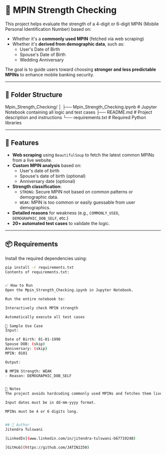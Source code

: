 # 🔐 MPIN Strength Checking

This project helps evaluate the strength of a 4-digit or 6-digit MPIN (Mobile Personal Identification Number) based on:
- Whether it's a **commonly used MPIN** (fetched via web scraping)
- Whether it's **derived from demographic data**, such as:
  - User's Date of Birth
  - Spouse's Date of Birth
  - Wedding Anniversary

The goal is to guide users toward choosing **stronger and less predictable MPINs** to enhance mobile banking security.

---

## 📁 Folder Structure

Mpin_Strength_Checking/
│
├── Mpin_Strength_Checking.ipynb   # Jupyter Notebook containing all logic and test cases
├── README.md                      # Project description and instructions
└── requirements.txt               # Required Python libraries


---

## 🚀 Features

- **Web scraping** using `BeautifulSoup` to fetch the latest common MPINs from a live website.
- **Custom MPIN analysis** based on:
  - User's date of birth
  - Spouse's date of birth (optional)
  - Anniversary date (optional)
- **Strength classification**:
  - `STRONG`: Secure MPIN not based on common patterns or demographic data.
  - `WEAK`: MPIN is too common or easily guessable from user demographics.
- **Detailed reasons** for weakness (e.g., `COMMONLY_USED`, `DEMOGRAPHIC_DOB_SELF`, etc.)
- **20+ automated test cases** to validate the logic.

---

## 📦 Requirements

Install the required dependencies using:

```bash
pip install -r requirements.txt
Contents of requirements.txt:


✅ How to Run
Open the Mpin_Strength_Checking.ipynb in Jupyter Notebook.

Run the entire notebook to:

Interactively check MPIN strength

Automatically execute all test cases

🧪 Sample Use Case
Input:

Date of Birth: 01-01-1990
Spouse DOB: (skip)
Anniversary: (skip)
MPIN: 0101

Output:

🔒 MPIN Strength: WEAK
- Reason: DEMOGRAPHIC_DOB_SELF


📌 Notes
The project avoids hardcoding commonly used MPINs and fetches them live using web scraping.

Input dates must be in dd-mm-yyyy format.

MPINs must be 4 or 6 digits long.


## 👤 Author
Jitendra Tulswani

[LinkedIn](www.linkedin.com/in/jitendra-tulswani-b67719248)

[GitHub](https://github.com/JATIN2250)

